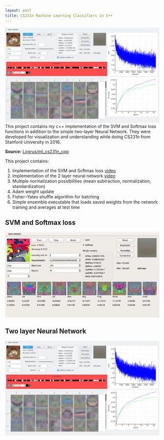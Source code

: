 ```yaml
---
layout: post
title: CS231n Machine Learning Classifiers in C++ 
---
```


<img src="https://github.com/Logrus/ml_cs231n_cpp/raw/master/images/two_layer_nn_viz.png" class="teaser-img" />
This project contains my c++ implementation of the SVM and Softmax loss functions in addition to the simple two-layer Neural Network. They were developed for visualization and understanding while doing CS231n from Stanford University in 2016.

**Source:** [Logrus/ml_cs231n_cpp](https://github.com/Logrus/ml_cs231n_cpp)

This project contains:

1. Implementation of the SVM and Softmax loss [video](https://www.youtube.com/watch?v=QrRTKM8xJaA)
2. Implementation of the 2 layer neural network [video](https://www.youtube.com/watch?v=CHpu8N18aRs)
3. Multiple normalization possibilities (mean subtraction, normalization, standardization)
4. Adam weight update
5. Fisher–Yates shuffle algorithm for batching
6. Simple ensemble executable that loads saved weights from the network training and averages at test time

## SVM and Softmax loss
![svmandsoftmaxloss](https://github.com/Logrus/ml_cs231n_cpp/raw/master/images/svm_softmax_viz.png)

## Two layer Neural Network
![twolayernetwork](https://github.com/Logrus/ml_cs231n_cpp/raw/master/images/two_layer_nn_viz.png)


